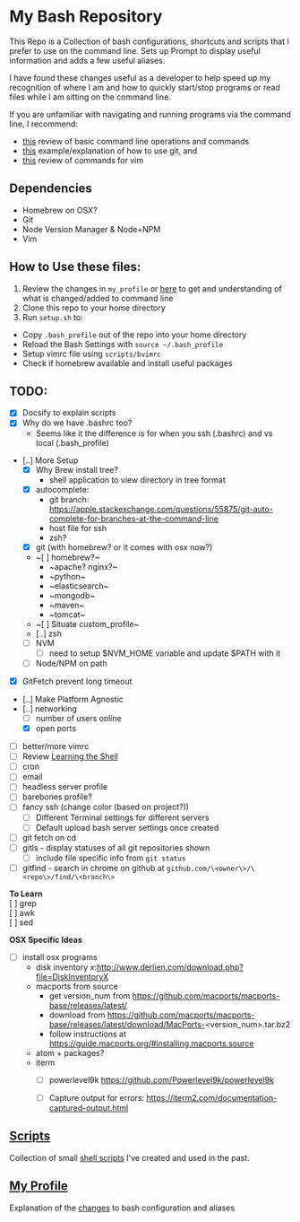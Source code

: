 # My Bash Repository

This Repo is a Collection of bash configurations, shortcuts and scripts that I prefer
to use on the command line. Sets up Prompt to display useful information and adds a
few useful aliases.

I have found these changes useful as a developer to help speed up my recognition of
where I am and how to quickly start/stop programs or read files while I am sitting on
the command line.

If you are unfamiliar with navigating and running programs via the
command line, I recommend:
- [this](http://linuxcommand.org/lc3_learning_the_shell.php) review of basic command
line operations and commands
- [this](https://bitbucket.org/BitPusher16/dotfiles/raw/49a01d929dcaebcca68bbb1859b4ac1aea93b073/refs/git/git_examples.sh)
example/explanation of how to use git, and
- [this](https://vim.rtorr.com/)
review of commands for vim

## Dependencies

- Homebrew on OSX?
- Git
- Node Version Manager & Node+NPM
- Vim

## How to Use these files:

1. Review the changes in `my_profile` or [here](my_profile.md?id=my-custom-bash-profile-and-configuration)
    to get and understanding  of what is changed/added to command line
1. Clone this repo to your home directory
2. Run `setup.sh` to:
  - Copy `.bash_profile` out of the repo into your home directory
  - Reload the Bash Settings with `source ~/.bash_profile`
  - Setup vimrc file using `scripts/bvimrc`
  - Check if homebrew available and install useful packages


## TODO:
- [x] Docsify to explain scripts
- [x] Why do we have .bashrc too?
    - Seems like it the difference is for when you ssh (.bashrc) and vs local (.bash_profile)
- [..] More Setup
    - [x] Why Brew install tree?
        - shell application to view directory in tree format
    - [x] autocomplete: 
        - git branch: https://apple.stackexchange.com/questions/55875/git-auto-complete-for-branches-at-the-command-line
        - host file for ssh
        - zsh?
    - [x] git (with homebrew? or it comes with osx now?)
    - ~[ ] homebrew?~
        - ~apache? nginx?~
        - ~python~
        - ~elasticsearch~
        - ~mongodb~
        - ~maven~
        - ~tomcat~
    - ~[ ] Situate custom_profile~
    - [..] zsh
    - [ ] NVM
        - [ ] need to setup $NVM_HOME variable and update $PATH with it
    - [ ] Node/NPM on path
- [x] GitFetch prevent long timeout
- [..] Make Platform Agnostic
- [..] networking
    - [ ] number of users online
    - [x] open ports
- [ ] better/more vimrc
- [ ] Review [Learning the Shell](http://linuxcommand.org/lc3_learning_the_shell.php)
- [ ] cron
- [ ] email
- [ ] headless server profile
- [ ] barebones profile?
- [ ] fancy ssh (change color (based on project?))
  - [ ] Different Terminal settings for different servers
  - [ ] Default upload bash server settings once created
- [ ] git fetch on cd
- [ ] gitls - display statuses of all git repositories shown
    - [ ] include file specific info from `git status`
- [ ] gitfind - search in chrome on github at `github.com/\<owner\>/\<repo\>/find/\<branch\>`

**To Learn**  
[ ] grep  
[ ] awk  
[ ] sed

**OSX Specific Ideas**
- [ ] install osx programs
  - disk inventory x:http://www.derlien.com/download.php?file=DiskInventoryX
  - macports from source
    - get version_num from https://github.com/macports/macports-base/releases/latest/
    - download from https://github.com/macports/macports-base/releases/latest/download/MacPorts-<version_num>.tar.bz2
    - follow instructions at https://guide.macports.org/#installing.macports.source
  - atom + packages?
  - iterm
    - [ ] powerlevel9k https://github.com/Powerlevel9k/powerlevel9k
    - [ ] Capture output for errors: https://iterm2.com/documentation-captured-output.html


## [Scripts](scripts/README.md?id=collection-of-bash-scripts)
Collection of small [shell scripts](scripts/README.md?id=collection-of-bash-scripts) I've created and used in the past.



## [My Profile](profile/my_profile.md?id=my-custom-bash-profile-and-configuration)
Explanation of the [changes](my_profile.md?id=my-custom-bash-profile-and-configuration) to bash configuration and aliases
